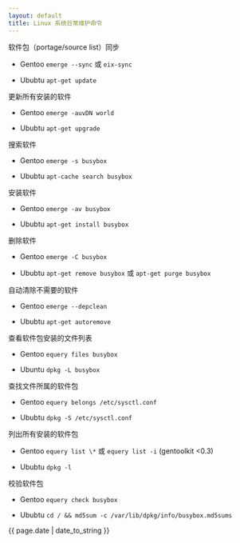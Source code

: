 ```yaml
---
layout: default
title: Linux 系统日常维护命令
---
```


软件包（portage/source list）同步

* Gentoo `emerge --sync` 或 `eix-sync`

* Ububtu `apt-get update`

更新所有安装的软件

* Gentoo `emerge -auvDN world`

* Ububtu `apt-get upgrade`

搜索软件

* Gentoo `emerge -s busybox`

* Ububtu `apt-cache search busybox`

安装软件

* Gentoo `emerge -av busybox`

* Ububtu `apt-get install busybox`

删除软件

* Gentoo `emerge -C busybox`

* Ububtu `apt-get remove busybox` 或 `apt-get purge busybox`

自动清除不需要的软件

* Gentoo `emerge --depclean`

* Ububtu `apt-get autoremove`

查看软件包安装的文件列表

* Gentoo `equery files busybox`

* Ubuntu `dpkg -L busybox`

查找文件所属的软件包

* Gentoo `equery belongs /etc/sysctl.conf`

* Ububtu `dpkg -S /etc/sysctl.conf`

列出所有安装的软件包

* Gentoo `equery list \*` 或 `equery list -i` (gentoolkit &lt;0.3)

* Ububtu `dpkg -l`

校验软件包

* Gentoo `equery check busybox`

* Ububtu `cd / && md5sum -c /var/lib/dpkg/info/busybox.md5sums`

{{ page.date | date_to_string }}
